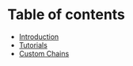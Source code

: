 # Table of contents

* [Introduction](README.md)
* [Tutorials](tutorials/README.md)
* [Custom Chains](custom-chains/README.md)
